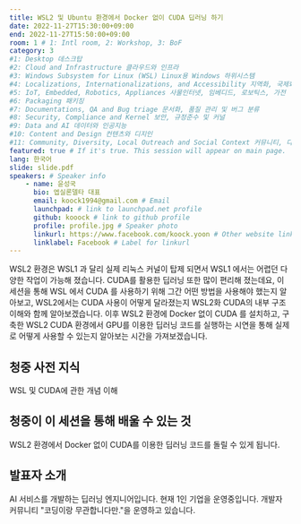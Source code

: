```yaml
---
title: WSL2 및 Ubuntu 환경에서 Docker 없이 CUDA 딥러닝 하기
date: 2022-11-27T15:30:00+09:00
end: 2022-11-27T15:50:00+09:00
room: 1 # 1: Intl room, 2: Workshop, 3: BoF
category: 3
#1: Desktop 데스크탑
#2: Cloud and Infrastructure 클라우드와 인프라
#3: Windows Subsystem for Linux (WSL) Linux용 Windows 하위시스템
#4: Localizations, Internationalizations, and Accessibility 지역화, 국제화 및 접근성
#5: IoT, Embedded, Robotics, Appliances 사물인터넷, 임베디드, 로보틱스, 가전
#6: Packaging 패키징
#7: Documentations, QA and Bug triage 문서화, 품질 관리 및 버그 분류
#8: Security, Compliance and Kernel 보안, 규정준수 및 커널
#9: Data and AI 데이터와 인공지능
#10: Content and Design 컨텐츠와 디지인
#11: Community, Diversity, Local Outreach and Social Context 커뮤니티, 다양성, 지역 사회 협력과 사회적 관점
featured: true # If it's true. This session will appear on main page.
lang: 한국어
slide: slide.pdf
speakers: # Speaker info
    - name: 윤성국
      bio: 엡실론델타 대표
      email: koock1994@gmail.com # Email
      launchpad: # link to launchpad.net profile
      github: kooock # link to github profile
      profile: profile.jpg # Speaker photo
      linkurl: https://www.facebook.com/koock.yoon # Other website link url
      linklabel: Facebook # Label for linkurl
---
```


WSL2 환경은 WSL1 과 달리 실제 리눅스 커널이 탑제 되면서 WSL1 에서는 어렵던 다양한 작업이 가능해 졌습니다. CUDA를 활용한 딥러닝 또한 많이 편리해 졌는데요,
이 세션을 통해 WSL 에서 CUDA 를 사용하기 위해 그간 어떤 방법을 사용해야 했는지 알아보고, WSL2에서는 CUDA 사용이 어떻게 달라졌는지 WSL2화 CUDA의 내부 구조 이해와 함께 알아보겠습니다. 이후 WSL2 환경에 Docker 없이 CUDA 를 설치하고, 구축한 WSL2 CUDA 환경에서 GPU를 이용한 딥러닝 코드를 실행하는 시연을 통해 실제로 어떻게 사용할 수 있는지 알아보는 시간을 가져보겠습니다.

## 청중 사전 지식

WSL 및 CUDA에 관한 개념 이해

## 청중이 이 세션을 통해 배울 수 있는 것
WSL2 환경에서 Docker 없이 CUDA를 이용한 딥러닝 코드를 돌릴 수 있게 됩니다.

## 발표자 소개
AI 서비스를 개발하는 딥러닝 엔지니어입니다. 현재 1인 기업을 운영중입니다. 개발자 커뮤니티 "코딩이랑 무관합니다만."을 운영하고 있습니다. 